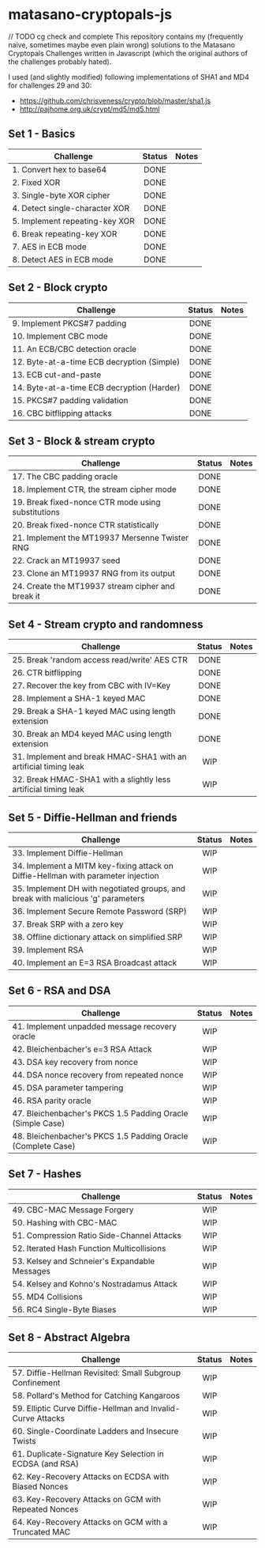 # matasano-cryptopals-js

// TODO cg check and complete
This repository contains my (frequently naive, sometimes maybe even plain wrong) solutions to the Matasano Cryptopals Challenges written in Javascript (which the original authors of the challenges probably hated).  

I used (and slightly modified) following implementations of SHA1 and MD4 for challenges 29 and 30:  
* https://github.com/chrisveness/crypto/blob/master/sha1.js
* http://pajhome.org.uk/crypt/md5/md5.html

## Set 1 - Basics

| Challenge                      | Status |Notes |
| -------------------------------|:----:| :-----:|
| 1. Convert hex to base64       | DONE ||
| 2. Fixed XOR                   | DONE ||
| 3. Single-byte XOR cipher      | DONE ||
| 4. Detect single-character XOR | DONE ||
| 5. Implement repeating-key XOR | DONE ||
| 6. Break repeating-key XOR     | DONE ||
| 7. AES in ECB mode             | DONE ||
| 8. Detect AES in ECB mode      | DONE ||

## Set 2 - Block crypto

| Challenge                                  | Status | Notes  |
| -------------------------------------------|:------:| :-----:|
| 9. Implement PKCS#7 padding                | DONE   ||
| 10. Implement CBC mode                     | DONE   ||
| 11. An ECB/CBC detection oracle            | DONE   ||
| 12. Byte-at-a-time ECB decryption (Simple) | DONE   ||
| 13. ECB cut-and-paste                      | DONE   ||
| 14. Byte-at-a-time ECB decryption (Harder) | DONE   ||
| 15. PKCS#7 padding validation              | DONE   ||
| 16. CBC bitflipping attacks                | DONE   ||

## Set 3 - Block & stream crypto

| Challenge                                           | Status |Notes |
| ----------------------------------------------------|:-------:| :-----:|
| 17. The CBC padding oracle                          | DONE    ||
| 18. Implement CTR, the stream cipher mode           | DONE    ||
| 19. Break fixed-nonce CTR mode using substitutions  | DONE    ||
| 20. Break fixed-nonce CTR statistically             | DONE    ||
| 21. Implement the MT19937 Mersenne Twister RNG      | DONE    ||
| 22. Crack an MT19937 seed                           | DONE    ||
| 23. Clone an MT19937 RNG from its output            | DONE    ||
| 24. Create the MT19937 stream cipher and break it   | DONE    ||

## Set 4 - Stream crypto and randomness

| Challenge                                                        | Status  |Notes |
| -----------------------------------------------------------------|:-------:| :-----:|
| 25. Break 'random access read/write' AES CTR                     | DONE    ||
| 26. CTR bitflipping                                              | DONE    ||
| 27. Recover the key from CBC with IV=Key                         | DONE    ||
| 28. Implement a SHA-1 keyed MAC                                  | DONE    ||
| 29. Break a SHA-1 keyed MAC using length extension               | DONE    ||
| 30. Break an MD4 keyed MAC using length extension                | DONE    ||
| 31. Implement and break HMAC-SHA1 with an artificial timing leak | WIP     ||
| 32. Break HMAC-SHA1 with a slightly less artificial timing leak  | WIP     ||

## Set 5 - Diffie-Hellman and friends

| Challenge                                                                         | Status  |Notes |
| ----------------------------------------------------------------------------------|:-------:| :-----:|
| 33. Implement Diffie-Hellman                                                      | WIP    ||
| 34. Implement a MITM key-fixing attack on Diffie-Hellman with parameter injection | WIP    ||
| 35. Implement DH with negotiated groups, and break with malicious 'g' parameters  | WIP    ||
| 36. Implement Secure Remote Password (SRP)                                        | WIP    ||
| 37. Break SRP with a zero key                                                     | WIP    ||
| 38. Offline dictionary attack on simplified SRP                                   | WIP    ||
| 39. Implement RSA                                                                 | WIP    ||
| 40. Implement an E=3 RSA Broadcast attack                                         | WIP    ||


## Set 6 - RSA and DSA

| Challenge                                                                         | Status  |Notes |
| ----------------------------------------------------------------------------------|:-------:| :-----:|
| 41. Implement unpadded message recovery oracle                                    | WIP    ||
| 42. Bleichenbacher's e=3 RSA Attack                                               | WIP    ||
| 43. DSA key recovery from nonce                                                   | WIP    ||
| 44. DSA nonce recovery from repeated nonce                                        | WIP    ||
| 45. DSA parameter tampering                                                       | WIP    ||
| 46. RSA parity oracle                                                             | WIP    ||
| 47. Bleichenbacher's PKCS 1.5 Padding Oracle (Simple Case)                        | WIP    ||
| 48. Bleichenbacher's PKCS 1.5 Padding Oracle (Complete Case)                      | WIP    ||

## Set 7 - Hashes

| Challenge                                                                         | Status  |Notes |
| ----------------------------------------------------------------------------------|:-------:| :-----:|
| 49. CBC-MAC Message Forgery                                                       | WIP    ||
| 50. Hashing with CBC-MAC                                                          | WIP    ||
| 51. Compression Ratio Side-Channel Attacks                                        | WIP    ||
| 52. Iterated Hash Function Multicollisions                                        | WIP    ||
| 53. Kelsey and Schneier's Expandable Messages                                     | WIP    ||
| 54. Kelsey and Kohno's Nostradamus Attack                                         | WIP    ||
| 55. MD4 Collisions                                                                | WIP    ||
| 56. RC4 Single-Byte Biases                                                        | WIP    ||


## Set 8 - Abstract Algebra

| Challenge                                                                         | Status  |Notes |
| ----------------------------------------------------------------------------------|:-------:| :-----:|
| 57. Diffie-Hellman Revisited: Small Subgroup Confinement                          | WIP    ||
| 58. Pollard's Method for Catching Kangaroos                                       | WIP    ||
| 59. Elliptic Curve Diffie-Hellman and Invalid-Curve Attacks                       | WIP    ||
| 60. Single-Coordinate Ladders and Insecure Twists                                 | WIP    ||
| 61. Duplicate-Signature Key Selection in ECDSA (and RSA)                          | WIP    ||
| 62. Key-Recovery Attacks on ECDSA with Biased Nonces                              | WIP    ||
| 63. Key-Recovery Attacks on GCM with Repeated Nonces                              | WIP    ||
| 64. Key-Recovery Attacks on GCM with a Truncated MAC                              | WIP    ||
